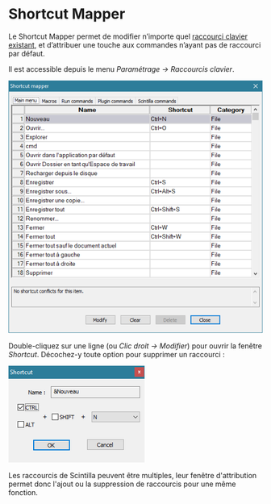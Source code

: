 # Shortcut Mapper

Le Shortcut Mapper permet de modifier n’importe quel [raccourci clavier existant](raccourcis-clavier.md), et d’attribuer une touche aux commandes n’ayant pas de raccourci par défaut.

Il est accessible depuis le menu *Paramétrage -> Raccourcis clavier*.

![Le Shortcut Mapper, qui gère les raccourcis claviers](./images/npp_shortcutmapper.png)

Double-cliquez sur une ligne (ou *Clic droit -> Modifier*) pour ouvrir la fenêtre *Shortcut*. Décochez-y toute option pour supprimer un raccourci :

![La fenêtre Shortcut, permettant de définir le raccourci clavier d'une fonction](./images/npp_shortcutmapper-edit.png)

Les raccourcis de Scintilla peuvent être multiples, leur fenêtre d'attribution permet donc l'ajout ou la suppression de raccourcis pour une même fonction.
